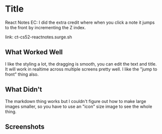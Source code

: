 # Title

React Notes
EC: I did the extra credit where when you click a note it jumps to the front by incrementing the Z index. 

link: ct-cs52-reactnotes.surge.sh 

## What Worked Well
I like the styling a lot, the dragging is smooth, you can edit the text and title. It will work in realtime across multiple screens pretty well. I like the "jump to front" thing also. 

## What Didn't
The markdown thing works but I couldn't figure out how to make large images smaller, so you have to use an "icon" size image to see the whole thing. 

## Screenshots
